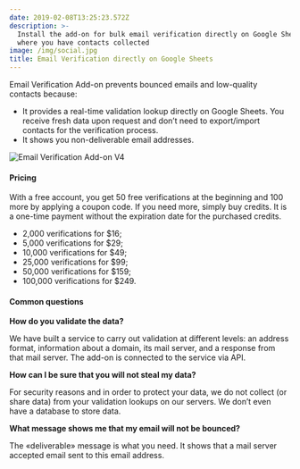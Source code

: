 ```yaml
---
date: 2019-02-08T13:25:23.572Z
description: >-
  Install the add-on for bulk email verification directly on Google Sheets,
  where you have contacts collected
image: /img/social.jpg
title: Email Verification directly on Google Sheets
---
```

Email Verification Add-on prevents bounced emails and low-quality contacts because:

* It provides a real-time validation lookup directly on Google Sheets. You receive fresh data upon request and don’t need to export/import contacts for the verification process.
* It shows you non-deliverable email addresses.

![Email Verification Add-on V4](/img/v4.png "Email Verification Add-on V4")

#### Pricing

With a free account, you get 50 free verifications at the beginning and 100 more by applying a coupon code. If you need more, simply buy credits. It is a one-time payment without the expiration date for the purchased credits.

* 2,000 verifications for $16;
* 5,000 verifications for $29;
* 10,000 verifications for $49;
* 25,000 verifications for $99;
* 50,000 verifications for $159;
* 100,000 verifications for $249.

#### Common questions

**How do you validate the data?**

We have built a service to carry out validation at different levels: an address format, information about a domain, its mail server, and a response from that mail server. The add-on is connected to the service via API.

**How can I be sure that you will not steal my data?**

For security reasons and in order to protect your data, we do not collect (or share data) from your validation lookups on our servers. We don’t even have a database to store data.

**What message shows me that my email will not be bounced?**

The «deliverable» message is what you need. It shows that a mail server accepted email sent to this email address.
